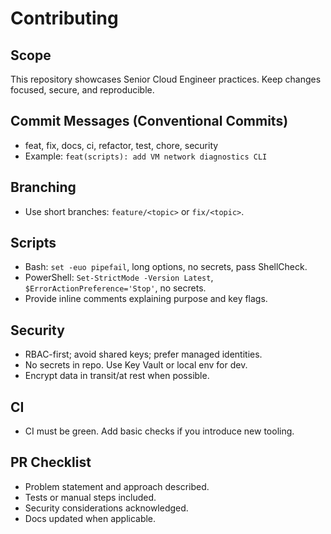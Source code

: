 # Contributing

## Scope
This repository showcases Senior Cloud Engineer practices. Keep changes focused, secure, and reproducible.

## Commit Messages (Conventional Commits)
- feat, fix, docs, ci, refactor, test, chore, security
- Example: `feat(scripts): add VM network diagnostics CLI`

## Branching
- Use short branches: `feature/<topic>` or `fix/<topic>`.

## Scripts
- Bash: `set -euo pipefail`, long options, no secrets, pass ShellCheck.
- PowerShell: `Set-StrictMode -Version Latest`, `$ErrorActionPreference='Stop'`, no secrets.
- Provide inline comments explaining purpose and key flags.

## Security
- RBAC-first; avoid shared keys; prefer managed identities.
- No secrets in repo. Use Key Vault or local env for dev.
- Encrypt data in transit/at rest when possible.

## CI
- CI must be green. Add basic checks if you introduce new tooling.

## PR Checklist
- Problem statement and approach described.
- Tests or manual steps included.
- Security considerations acknowledged.
- Docs updated when applicable.
